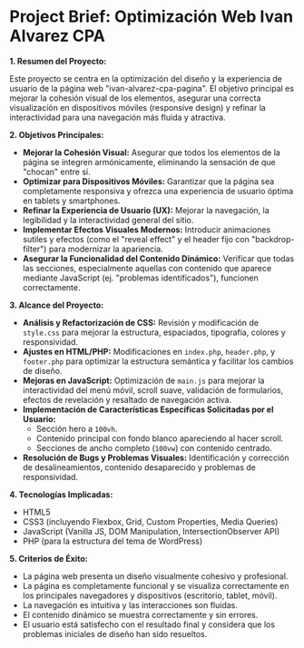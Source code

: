 # Project Brief: Optimización Web Ivan Alvarez CPA

**1. Resumen del Proyecto:**

Este proyecto se centra en la optimización del diseño y la experiencia de usuario de la página web "ivan-alvarez-cpa-pagina". El objetivo principal es mejorar la cohesión visual de los elementos, asegurar una correcta visualización en dispositivos móviles (responsive design) y refinar la interactividad para una navegación más fluida y atractiva.

**2. Objetivos Principales:**

*   **Mejorar la Cohesión Visual:** Asegurar que todos los elementos de la página se integren armónicamente, eliminando la sensación de que "chocan" entre sí.
*   **Optimizar para Dispositivos Móviles:** Garantizar que la página sea completamente responsiva y ofrezca una experiencia de usuario óptima en tablets y smartphones.
*   **Refinar la Experiencia de Usuario (UX):** Mejorar la navegación, la legibilidad y la interactividad general del sitio.
*   **Implementar Efectos Visuales Modernos:** Introducir animaciones sutiles y efectos (como el "reveal effect" y el header fijo con "backdrop-filter") para modernizar la apariencia.
*   **Asegurar la Funcionalidad del Contenido Dinámico:** Verificar que todas las secciones, especialmente aquellas con contenido que aparece mediante JavaScript (ej. "problemas identificados"), funcionen correctamente.

**3. Alcance del Proyecto:**

*   **Análisis y Refactorización de CSS:** Revisión y modificación de `style.css` para mejorar la estructura, espaciados, tipografía, colores y responsividad.
*   **Ajustes en HTML/PHP:** Modificaciones en `index.php`, `header.php`, y `footer.php` para optimizar la estructura semántica y facilitar los cambios de diseño.
*   **Mejoras en JavaScript:** Optimización de `main.js` para mejorar la interactividad del menú móvil, scroll suave, validación de formularios, efectos de revelación y resaltado de navegación activa.
*   **Implementación de Características Específicas Solicitadas por el Usuario:**
    *   Sección hero a `100vh`.
    *   Contenido principal con fondo blanco apareciendo al hacer scroll.
    *   Secciones de ancho completo (`100vw`) con contenido centrado.
*   **Resolución de Bugs y Problemas Visuales:** Identificación y corrección de desalineamientos, contenido desaparecido y problemas de responsividad.

**4. Tecnologías Implicadas:**

*   HTML5
*   CSS3 (incluyendo Flexbox, Grid, Custom Properties, Media Queries)
*   JavaScript (Vanilla JS, DOM Manipulation, IntersectionObserver API)
*   PHP (para la estructura del tema de WordPress)

**5. Criterios de Éxito:**

*   La página web presenta un diseño visualmente cohesivo y profesional.
*   La página es completamente funcional y se visualiza correctamente en los principales navegadores y dispositivos (escritorio, tablet, móvil).
*   La navegación es intuitiva y las interacciones son fluidas.
*   El contenido dinámico se muestra correctamente y sin errores.
*   El usuario está satisfecho con el resultado final y considera que los problemas iniciales de diseño han sido resueltos. 
